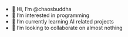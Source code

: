 - 👋 Hi, I’m @chaosbuddha
- 👀 I’m interested in programming
- 🌱 I’m currently learning AI related projects
- 💞️ I’m looking to collaborate on almost nothing

<!---
chaosbuddha/chaosbuddha is a ✨ special ✨ repository because its `README.md` (this file) appears on your GitHub profile.
You can click the Preview link to take a look at your changes.
--->
